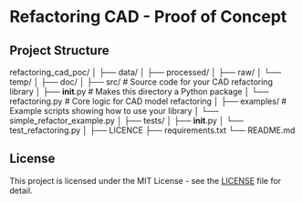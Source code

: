 # Refactoring CAD - Proof of Concept

## Project Structure
refactoring_cad_poc/
│
├── data/
│   ├── processed/
│   ├── raw/
│   └── temp/
│
├── doc/
│
├── src/                # Source code for your CAD refactoring library
│   ├── __init__.py     # Makes this directory a Python package
│   └── refactoring.py  # Core logic for CAD model refactoring
│
├── examples/           # Example scripts showing how to use your library
│   └── simple_refactor_example.py
│
├── tests/
│   ├── __init__.py
│   └── test_refactoring.py
│
├── LICENCE
├── requirements.txt
└── README.md


## License
This project is licensed under the MIT License - see the [LICENSE](LICENSE) file for detail.
